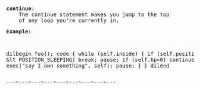 <div class="mw-parser-output"><p><br />
<span id="dccont"></span>
</p>
<pre><b>continue:</b>
    The continue statement makes you jump to the top
    of any loop you're currently in.
</pre>
<pre><b>Example:</b>
</pre>
<pre>

   dilbegin foo();
   code
   {
     while (self.inside) {
       if (self.position &amp;lt POSITION_SLEEPING)
         break;
       pause;
       if (self.hp&lt;0) continue;
       exec("say I own something", self);
       pause;
     }
   }
   dilend
</pre>
<pre>---~---~---~---~---~---~---~---~---
</pre></div>